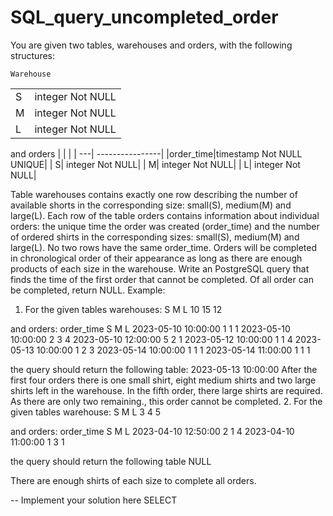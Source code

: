 # SQL_query_uncompleted_order
You are given two tables, warehouses and orders, with the following structures:

    Warehouse
|    |                 |
| ---| ----------------|
| S  | integer Not NULL|
| M  | integer Not NULL|
| L  | integer Not NULL|

   and  orders
|    |                 |
| ---| ----------------|
|order_time|timestamp Not NULL UNIQUE|
| S| integer Not NULL|
| M| integer Not NULL|
| L| integer Not NULL|

Table warehouses contains exactly one row describing the number of available shorts in the corresponding size: small(S), medium(M) and large(L).
Each row of the table orders contains information about individual orders: the unique time the order was created (order_time) and the number of ordered shirts in the corresponding sizes: small(S), medium(M) and large(L). No two rows have the same order_time.
Orders will be completed in chronological order of their appearance as long as there are enough products of each size in the warehouse.
Write an PostgreSQL query that finds the time of the first order that cannot be completed. Of all order can be completed, return NULL.
Example:
1. For the given tables warehouses:
S          M           L
10        15         12

and orders:
order_time                       S          M         L
2023-05-10 10:00:00       1           1         1
2023-05-10 10:00:00       2           3         4
2023-05-10 12:00:00       5           2         1
2023-05-12 10:00:00       1           1         4
2023-05-13 10:00:00       1           2         3
2023-05-14 10:00:00       1           1         1
2023-05-14 11:00:00       1           1         1

the query should return the following table:
2023-05-13 10:00:00
After the first four orders there is one small shirt, eight medium shirts and two large shirts left in the warehouse. In the fifth order, there large shirts are required. As there are only two remaining., this order cannot be completed.
2. For the given tables warehouse:
S          M           L
3          4           5

and orders:
order_time                       S          M         L
2023-04-10 12:50:00       2           1         4
2023-04-10 11:00:00       1           3         1

the query should return the following table
NULL

There are enough shirts of each size to complete all orders.      

-- Implement your solution here
SELECT
